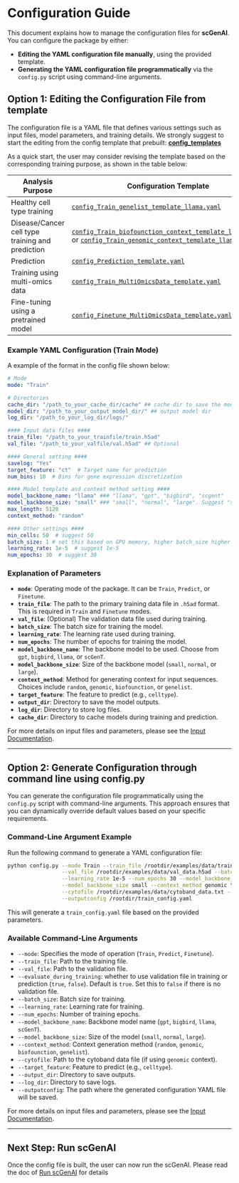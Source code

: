 
# Configuration Guide

This document explains how to manage the configuration files for **scGenAI**. You can configure the package by either:
- **Editing the YAML configuration file manually**, using the provided template.
- **Generating the YAML configuration file programmatically** via the `config.py` script using command-line arguments.

## Option 1: Editing the Configuration File from template

The configuration file is a YAML file that defines various settings such as input files, model parameters, and training details. We strongly suggest to start the editing from the config template that prebuilt: [**config_templates**](../examples/config_templates/) 

As a quick start, the user may consider revising the template based on the corresponding training purpose, as shown in the table below:

| Analysis Purpose                               | Configuration Template                                                                                                                  |
|------------------------------------------------|-----------------------------------------------------------------------------------------------------------------------------------------|
| Healthy cell type training                     | [`config_Train_genelist_template_llama.yaml`](../examples/config_templates/config_Train_genelist_template_llama.yaml)                    |
| Disease/Cancer cell type training and prediction | [`config_Train_biofounction_context_template_llama.yaml`](../examples/config_templates/config_Train_biofounction_context_template_llama.yaml) or [`config_Train_genomic_context_template_llama.yaml`](../examples/config_templates/config_Train_genomic_context_template_llama.yaml) |
| Prediction                                     | [`config_Prediction_template.yaml`](../examples/config_templates/config_Prediction_template.yaml)                                        |
| Training using multi-omics data                | [`config_Train_MultiOmicsData_template.yaml`](../examples/config_templates/config_Train_MultiOmicsData_template.yaml)                    |
| Fine-tuning using a pretrained model           | [`config_Finetune_MultiOmicsData_template.yaml`](../examples/config_templates/config_Finetune_MultiOmicsData_template.yaml)              |


### Example YAML Configuration (Train Mode)

A example of the format in the config file shown below:

```yaml
# Mode
mode: "Train"

# Directories
cache_dir: "/path_to_your_cache_dir/cache" ## cache dir to save the model template files
model_dir: "/path_to_your_output_model_dir/" ## output model dir
log_dir: "/path_to_your_log_dir/logs/"

#### Input data files ####
train_file: "/path_to_your_trainfile/train.h5ad"
val_file: "/path_to_your_valfile/val.h5ad" ## Optional 

#### General setting ####
savelog: "Yes"
target_feature: "ct"  # Target name for prediction
num_bins: 10  # Bins for gene expression discretization

#### Model template and context method setting ####
model_backbone_name: "llama" ### "llama", "gpt", "bigbird", "scgent"
model_backbone_size: "small" ### "small", "normal", "large". Suggest "small" for llama
max_length: 5120 
context_method: "random"

#### Other settings ####
min_cells: 50  # suggest 50
batch_size: 1 # set this based on GPU memory, higher batch_size higher training speed, but also much more GPU memory will be used
learning_rate: 1e-5  # suggest 1e-5
num_epochs: 30  # suggest 30
```

### Explanation of Parameters

- **`mode`**: Operating mode of the package. It can be `Train`, `Predict`, or `Finetune`. 
- **`train_file`**: The path to the primary training data file in `.h5ad` format. This is required in `Train` and `Finetune` modes.
- **`val_file`**: (Optional) The validation data file used during training. 
- **`batch_size`**: The batch size for training the model.
- **`learning_rate`**: The learning rate used during training.
- **`num_epochs`**: The number of epochs for training the model.
- **`model_backbone_name`**: The backbone model to be used. Choose from `gpt`, `bigbird`, `llama`, or `scGenT`.
- **`model_backbone_size`**: Size of the backbone model (`small`, `normal`, or `large`).
- **`context_method`**: Method for generating context for input sequences. Choices include `random`, `genomic`, `biofounction`, or `genelist`.
- **`target_feature`**: The feature to predict (e.g., `celltype`).
- **`output_dir`**: Directory to save the model outputs.
- **`log_dir`**: Directory to store log files.
- **`cache_dir`**: Directory to cache models during training and prediction.


For more details on input files and parameters, please see the [Input Documentation](input.md).

_________

## Option 2: Generate Configuration through command line using config.py

You can generate the configuration file programmatically using the `config.py` script with command-line arguments. This approach ensures that you can dynamically override default values based on your specific requirements.

### Command-Line Argument Example

Run the following command to generate a YAML configuration file:

```bash
python config.py --mode Train --train_file /rootdir/examples/data/train_data.h5ad \
                 --val_file /rootdir/examples/data/val_data.h5ad --batch_size 2 \
                 --learning_rate 1e-5 --num_epochs 30 --model_backbone_name llama \
                 --model_backbone_size small --context_method genomic \
                 --cytofile /rootdir/examples/data/cytoband_data.txt --target_feature celltype \
                 --outputconfig /rootdir/train_config.yaml
```

This will generate a `train_config.yaml` file based on the provided parameters.

### Available Command-Line Arguments

- `--mode`: Specifies the mode of operation (`Train`, `Predict`, `Finetune`).
- `--train_file`: Path to the training file.
- `--val_file`: Path to the validation file.
- `--evaluate_during_training`: whether to use validation file in training or prediction (`true`, `false`). Default is `true`. Set this to `false` if there is no validation file.
- `--batch_size`: Batch size for training.
- `--learning_rate`: Learning rate for training.
- `--num_epochs`: Number of training epochs.
- `--model_backbone_name`: Backbone model name (`gpt`, `bigbird`, `llama`, `scGenT`).
- `--model_backbone_size`: Size of the model (`small`, `normal`, `large`).
- `--context_method`: Context generation method (`random`, `genomic`, `biofounction`, `genelist`).
- `--cytofile`: Path to the cytoband data file (if using `genomic` context).
- `--target_feature`: Feature to predict (e.g., `celltype`).
- `--output_dir`: Directory to save outputs.
- `--log_dir`: Directory to save logs.
- `--outputconfig`: The path where the generated configuration YAML file will be saved.


For more details on input files and parameters, please see the [Input Documentation](input.md).

_________

##  Next Step: Run scGenAI

Once the config file is built, the user can now run the scGenAI. Please read the doc of [Run scGenAI](usage.md) for details
